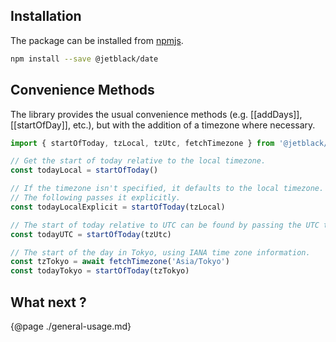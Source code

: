 ## Installation

The package can be installed from [npmjs](https://www.npmjs.com/package/@jetblack/date).

```bash
npm install --save @jetblack/date
```

## Convenience Methods

The library provides the usual convenience methods (e.g. [[addDays]], [[startOfDay]], etc.),
but with the addition of a timezone where necessary.

```js
import { startOfToday, tzLocal, tzUtc, fetchTimezone } from '@jetblack/date'

// Get the start of today relative to the local timezone.
const todayLocal = startOfToday()

// If the timezone isn't specified, it defaults to the local timezone.
// The following passes it explicitly.
const todayLocalExplicit = startOfToday(tzLocal)

// The start of today relative to UTC can be found by passing the UTC timezone.
const todayUTC = startOfToday(tzUtc)

// The start of the day in Tokyo, using IANA time zone information.
const tzTokyo = await fetchTimezone('Asia/Tokyo')
const todayTokyo = startOfToday(tzTokyo)
```

## What next ?

{@page ./general-usage.md}
